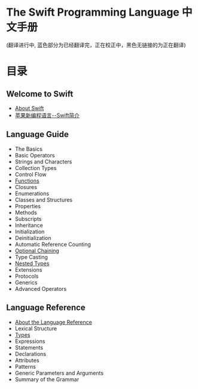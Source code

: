 The Swift Programming Language 中文手册
======================================

(翻译进行中, 蓝色部分为已经翻译完，正在校正中，黑色无链接的为正在翻译)

# 目录

## Welcome to Swift

-  [About Swift](https://github.com/CocoaChina-editors/Welcome-to-Swift/blob/master/The%20Swift%20Programming%20Language/01Welcome%20to%20Swift/01About%20Swift.md)
-  [苹果新编程语言--Swift简介](https://github.com/CocoaChina-editors/Welcome-to-Swift/blob/master/The%20Swift%20Programming%20Language/01Welcome%20to%20Swift/02A%20Swift%20Tour.md)

## Language Guide

-  The Basics
-  Basic Operators
-  Strings and Characters
-  Collection Types
-  Control Flow
-  [Functions](https://github.com/CocoaChina-editors/Welcome-to-Swift/blob/master/The%20Swift%20Programming%20Language/02Language%20Guide/06Functions.md)
-  Closures
-  Enumerations
-  Classes and Structures
-  Properties
-  Methods
-  Subscripts
-  Inheritance
-  Initialization
-  Deinitialization
-  Automatic Reference Counting
-  [Optional Chaining](https://github.com/CocoaChina-editors/Welcome-to-Swift/blob/master/The%20Swift%20Programming%20Language/02Language%20Guide/17Optional%20Chaining.md)
-  Type Casting
-  [Nested Types](https://github.com/CocoaChina-editors/Welcome-to-Swift/blob/master/The%20Swift%20Programming%20Language/02Language%20Guide/19Nested%20Types.md)
-  Extensions
-  Protocols
-  Generics
-  Advanced Operators

## Language Reference

-  [About the Language Reference](https://github.com/CocoaChina-editors/Welcome-to-Swift/blob/master/The%20Swift%20Programming%20Language/03Language%20Reference/01About%20the%20Language%20Reference.md)
-  Lexical Structure
-  [Types](https://github.com/CocoaChina-editors/Welcome-to-Swift/blob/master/The%20Swift%20Programming%20Language/03Language%20Reference/03Types.md)
-  Expressions
-  Statements
-  Declarations
-  Attributes
-  Patterns
-  Generic Parameters and Arguments
-  Summary of the Grammar
